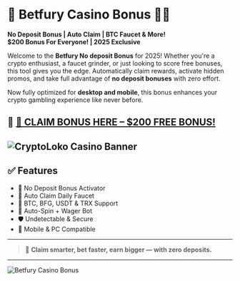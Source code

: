 # 🎰 Betfury Casino Bonus 🎁🔥  
**No Deposit Bonus | Auto Claim | BTC Faucet & More!**  
**$200 Bonus For Everyone! | 2025 Exclusive**

Welcome to the **Betfury No deposit Bonus** for 2025! Whether you're a crypto enthusiast, a faucet grinder, or just looking to score free bonuses, this tool gives you the edge. Automatically claim rewards, activate hidden promos, and take full advantage of **no deposit bonuses** with zero effort.

Now fully optimized for **desktop and mobile**, this bonus enhances your crypto gambling experience like never before.

## 🎯 [🎁 **CLAIM BONUS HERE** – $200 FREE BONUS!](https://ronixbet.com/auth/register?promo=CRAZY)  
![CryptoLoko Casino Banner](https://blockonomi.com/wp-content/uploads/2024/02/Depoist-Bonus.jpg)
---

## ✅ Features

- 🎁 No Deposit Bonus Activator  
- 🔄 Auto Claim Daily Faucet  
- 💸 BTC, BFG, USDT & TRX Support  
- 🚀 Auto-Spin + Wager Bot  
- 🛡️ Undetectable & Secure  
- 📱 Mobile & PC Compatible  

---

> 🤑 **Claim smarter, bet faster, earn bigger — with zero deposits.**

---

![Betfury Casino Bonus](https://i.ytimg.com/vi/NyK5SGd5_Cg/maxresdefault.jpg)

